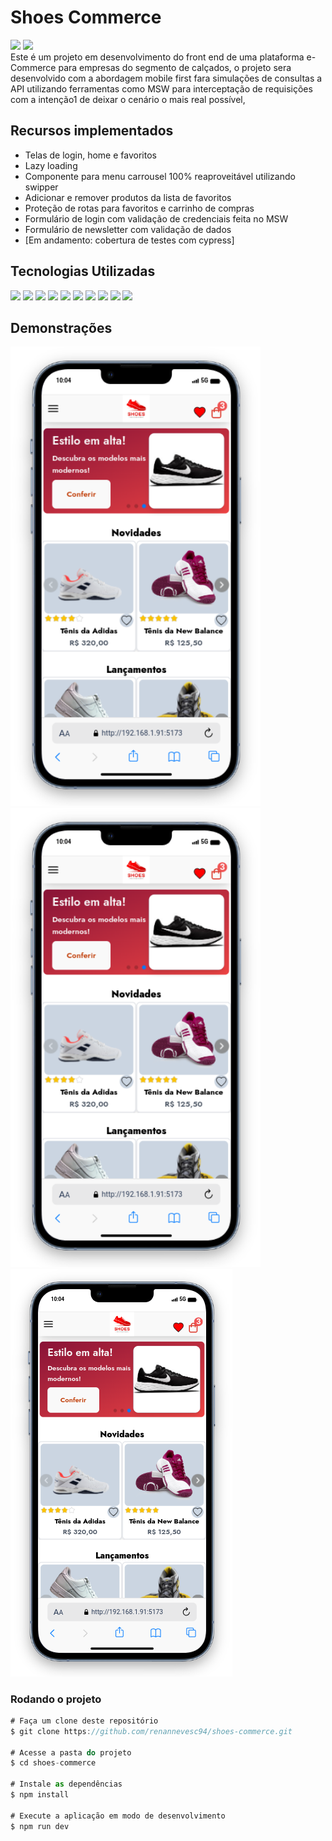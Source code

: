 # Shoes Commerce

<img src="https://img.shields.io/badge/VERSION-0.1-orange"> <img src="https://img.shields.io/badge/STATUS-EM%20DESENVOLVIMENTO-brightgreen"> <br>
Este é um projeto em desenvolvimento do front end de uma plataforma e-Commerce para empresas do segmento de calçados, o projeto sera desenvolvido com a abordagem mobile first fara simulações de consultas a API utilizando ferramentas como MSW para interceptação de requisições com a intenção1 de deixar o cenário o mais real possível,

## Recursos implementados

- Telas de login, home e favoritos
- Lazy loading
- Componente para menu carrousel 100% reaproveitável utilizando swipper
- Adicionar e remover produtos da lista de favoritos
- Proteção de rotas para favoritos e carrinho de compras
- Formulário de login com validação de credenciais feita no MSW
- Formulário de newsletter com validação de dados
- [Em andamento: cobertura de testes com cypress]

## Tecnologias Utilizadas

<div>
<img src="https://img.shields.io/badge/Vite-323330?style=for-the-badge&logo=Vite"/>
<img src="https://img.shields.io/badge/Typescript-323330?style=for-the-badge&logo=Typescript"/>
<img src="https://img.shields.io/badge/React-323330?style=for-the-badge&logo=React"/>
<img src="https://img.shields.io/badge/tailwind-323330?style=for-the-badge&logo=tailwindcss"/>
<img src="https://img.shields.io/badge/MsW-323330?style=for-the-badge&logo=MockServiceWorker"/>

<img src="https://img.shields.io/badge/axios-323330?style=for-the-badge&logo=axios"/>
<img src="https://img.shields.io/badge/swiper-323330?style=for-the-badge&logo=swiper"/>
<img src="https://img.shields.io/badge/zod-323330?style=for-the-badge&logo=zod"/>
<img src="https://img.shields.io/badge/react hook form-323330?style=for-the-badge&logo=reacthookform"/>

<img src="https://img.shields.io/badge/cypress-323330?style=for-the-badge&logo=cypress"/>

</div>

## Demonstrações

<div>

<img src="./exemples/Captura de tela de 2024-05-27 10-07-03.png" width="400">
<img src="./exemples/Captura de tela de 2024-05-27 10-07-03.png" width="400">
<img src="./exemples/Captura de tela de 2024-05-27 10-07-03.png">
</div>

### Rodando o projeto

```Javascript
# Faça um clone deste repositório
$ git clone https://github.com/renannevesc94/shoes-commerce.git

# Acesse a pasta do projeto
$ cd shoes-commerce

# Instale as dependências
$ npm install

# Execute a aplicação em modo de desenvolvimento
$ npm run dev
```
